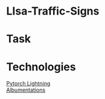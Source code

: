 # LIsa-Traffic-Signs

# Task

# Technologies  
[Pytorch Lightning](https://www.pytorchlightning.ai/)  
[Albumentations](https://albumentations.ai/)  
